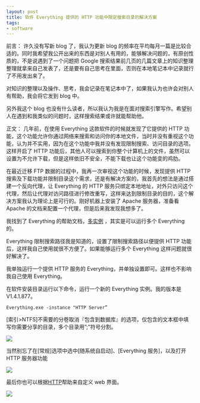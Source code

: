 ```yaml
---
layout: post
title: 软件 Everything 提供的 HTTP 功能中限定搜索目录的解决方案 
tags:
- software
---
```


前言：
许久没有写新 blog 了，我认为更新 blog 的频率在平均每月一篇是比较合适的。同时我希望我公开出来的东西是对别人有用的，能够解决问题的，有原创性质的，不是说遇到了一个问题把 Google 搜索结果前几页的几篇文章上的知识整理整理就拿来自己发表了，还是要有自己思考在里面，否则在本地笔记本中记录就行了不用发出来了。

对知识的整理以及操作、思考，我会记录在笔记本中了，如果我认为也许会对别人有帮助，我会将它发到 blog 中。

另外我这个 blog 也没有什么读者，所以我认为我是在面对搜索引擎写作。希望别人在遇到和我类似的问题时，这样搜索结果或许就能帮助他。

正文：
几年前，在使用 Everything 这款软件的时候就发现了它提供的 HTTP 功能，这个功能允许你通过网络来搜索和访问你的本地文件，当时并没有重视这个功能，认为并不实用，因为在这个功能中我并没有发现限制搜索、访问目录的选项。这样开启了 HTTP 功能后，其他人可以搜索到你整个计算机上的文件，虽然可以设置为不允许下载，但是这样依旧不安全，不能下载也让这个功能变的鸡肋。

在最近迁移 FTP 数据的过程中，我再一次审视这个功能的时候，发现提供 HTTP 搜索及下载功能并限制目录这个需求，还是有解决方案的，我首先的想法是通过搭建一个反向代理，让 Everything 的 HTTP 服务只绑定本地地址，对外只访问这个代理，然后让代理对访问路径进行修改重写，这样来达到限制目录的目的，这个解决方案我认为理论上是可行的。刚好机器上安装了 Apache 服务器，准备看 Apache 的文档来配置一个代理，但是后来我发现我想多了。

我找到了 Everything 的帮助文档，[多实例](http://www.voidtools.com/zh-cn/support/everything/multiple_instances) ，其实是可以运行多个 Everything 的。

Everything 限制搜索路径我是知道的，设置了限制搜索路径以便提供 HTTP 功能后，这样我自己使用就很不方便了。如果能够运行多个 Everything 这样问题就很好解决了。

我单独运行一个提供 HTTP 服务的 Everything，并单独设置即可。这样也不影响我自己使用 Everything。

在软件安装目录运行以下命令，运行一个新的 Everything 实例。我的版本是 V1.4.1.877。

    Everything.exe -instance "HTTP Server”

[索引>NTFS]不需要的分卷取消『包含到数据库』的选项，仅包含的文本框中填写你需要分享的目录，多个目录用”;”符号分割。

![](https://ws1.sinaimg.cn/large/006tKfTcgy1fjo3fqv432j30di0d0js2.jpg)

当然别忘了在[常规]选项中选中[随系统自启动]、[Everything 服务]，以及打开 HTTP 服务器功能

![](https://ws1.sinaimg.cn/large/006tKfTcgy1fjo3ffd5kij30dh0d0js0.jpg)

最后你也可以根据[HTTP](http://www.voidtools.com/zh-cn/support/everything/http/)帮助来自定义 web 界面。

![](https://ws4.sinaimg.cn/large/006tKfTcgy1fjo3kmo2qtj30eb090q3j.jpg)


